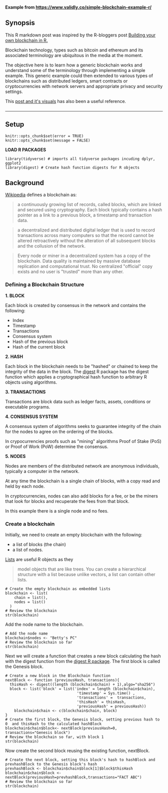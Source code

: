 
**Example from https://www.validly.co/simple-blockchain-example-r/**

## Synopsis


This R markdown post was inspired by the R-bloggers post [Building your own blockchain in R.](https://www.r-bloggers.com/building-your-own-blockchain-in-r/)

Blockchain technology, types such as bitcoin and ethereum and its associated terminology are ubiquitous in the media at the moment.

The objective here is to learn how a generic blockchain works and understand some of the terminology through implementing a simple example. This generic example could then extended to various types of blockchains such as  distributed ledgers,  smart contracts or cryptocurrencies with network servers and appropriate privacy and security settings.

This [post and it's visuals](https://medium.com/@lhartikk/a-blockchain-in-200-lines-of-code-963cc1cc0e54) has also been a useful reference.


### 

 

* * *

## Setup

```{r setup, include = FALSE, cache = FALSE}  
knitr::opts_chunk$set(error = TRUE)
knitr::opts_chunk$set(message = FALSE)
```

**LOAD R PACKAGES**

```{r, message=FALSE, error=FALSE}
library(tidyverse) # imports all tidyverse packages incuding dplyr, ggplot2
library(digest) # Create hash function digests for R objects
```

## Background


[Wikipedia](https://en.wikipedia.org/wiki/Blockchain) defines a blockchain as:

> a continuously growing list of records, called blocks, which are linked and secured using cryptography. Each block typically contains a hash pointer as a link to a previous block, a timestamp and transaction data.

> a decentralized and distributed digital ledger that is used to record transactions across many computers so that the record cannot be altered retroactively without the alteration of all subsequent blocks and the collusion of the network.

> Every node or miner in a decentralized system has a copy of the blockchain. Data quality is maintained by massive database replication and computational trust. No centralized "official" copy exists and no user is "trusted" more than any other. 

### Defining a Blockchain Structure

**1. BLOCK**

Each block is created by consensus in the network and contains the following:

- Index  
- Timestamp  
- Transactions  
- Consensus system 
- Hash of the previous block
- Hash of the current block

**2. HASH**

Each block in the blockchain needs to be "hashed" or chained to keep the integrity of the data in the block. The [digest](https://cran.r-project.org/web/packages/digest/index.html) R package has the digest function which applies a cryptographical hash function to arbitrary R objects using algorithms.

**3. TRANSACTIONS**

Transactions are block data such as ledger facts, assets, conditions or executable programs.

**4. CONSENSUS SYSTEM**

A consensus system of algorithms seeks to guarantee integrity of the chain for the nodes to agree on the ordering of the blocks. 

In crypocurrencies proofs such as "mining" algorithms Proof of Stake (PoS) or Proof of Work (PoW) determine the consensus.

**5. NODES**

Nodes are members of the distributed network are anonymous individuals, typically a computer in the network. 

At any time the blockchain is a single chain of blocks, with a copy read and held by each node.

In cryptocurrencies, nodes can also add blocks for a fee, or be the miners that look for blocks and recuperate the fees from that block.

In this example there is a single node and no fees.

### Create a blockchain

Initially, we need to create an empty blockchain with the following: 

- a list of blocks (the chain) 
- a list of nodes.

[Lists](http://r4ds.had.co.nz/lists.html) are useful R objects as they 

> model objects that are like trees. You can create a hierarchical structure with a list because unlike vectors, a list can contain other lists.

```{r create blockchain list}
# Create the empty blockchain as embedded lists
blockchain <- list(
    chain = list(),
    nodes = list()
  )
# Review the blockchain 
str(blockchain)
```

Add the node name to the blockchain.

```{r node}
# Add the node name
blockchain$nodes <- "Betty's PC"
# Review the blockchain so far
str(blockchain)
```


Next we will create a function that creates a new block calculating the hash with the digest function from the [digest R package](https://CRAN.R-project.org/package=digest). The first block is called the Genesis block.

```{r new block}
# Create a new block in the Blockchain function
nextBlock <- function (previousHash, transactions){
  thisHash <- digest((length (blockchain$chain) + 1),algo="sha256")
  block <- list('block' = list('index' = length (blockchain$chain), 
                                'timestamp' = Sys.time() , 
                                'transactions' =  transactions,
                                'thisHash' = thisHash, 
                                'previousHash' = previousHash))
    blockchain$chain <- c(blockchain$chain, block)
}
# Create the first block, the Genesis block, setting previous hash to 0  and thisHash to the calculated hashBlock
blockchain$chain$block<- nextBlock(previousHash=0, transactions="Genesis block") 
# Review the blockchain so far, with block 1
str(blockchain)
```

Now create the second block reusing the existing function, nextBlock.

```{r next block}
# Create the next block, setting this block's hash to hashBlock and prevhashBlock to the Genesis block's hash
prevhashBlock <- blockchain$chain$block[1]$block$thisHash
blockchain$chain$block <- nextBlock(previousHash=prevhashBlock,transactions="FACT ABC") 
# Review the blockchain so far
str(blockchain)
```


  

